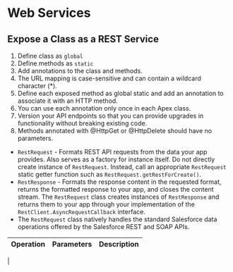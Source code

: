 # Web Services

## Expose a Class as a REST Service
1. Define class as `global`
2. Define methods as `static`
3. Add annotations to the class and methods.
4. The URL mapping is case-sensitive and can contain a wildcard character (*).
5. Define each exposed method as global static and add an annotation to associate it with an HTTP method.
6. You can use each annotation only once in each Apex class.
7. Version your API endpoints so that you can provide upgrades in functionality without breaking existing code.
8. Methods annotated with @HttpGet or @HttpDelete should have no parameters.

* `RestRequest` - Formats REST API requests from the data your app provides.  Also serves as a factory for instance itself.  Do not directly create instance of `RestRequest`.  Instead, call an appropriate `RestRequest` static getter function such as 
`RestRequest.getRestForCreate()`.  
* `RestResponse` - Formats the response content in the requested format, returns the formatted response to your app,
and closes the content stream.  The `RestRequest` class creates instances of `RestResponse` and returns them to your app through your implementation of the `RestClient.AsyncRequestCallback` interface.  
* The `RestRequest` class natively handles the standard Salesforce data operations offered by the Salesforce REST and SOAP APIs.

| Operation | Parameters | Description |
| --- | --- | --- |
| 
